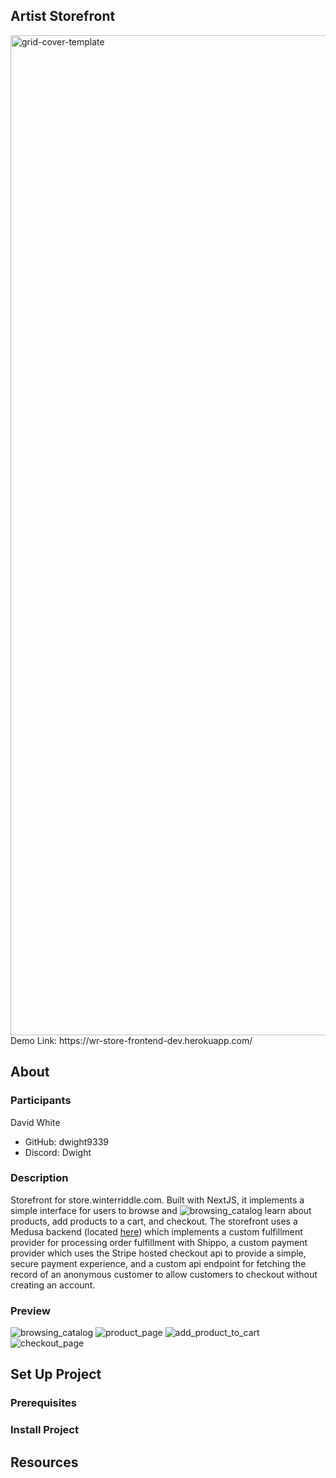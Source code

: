 ## Artist Storefront
<img width="1600" alt="grid-cover-template" src="https://user-images.githubusercontent.com/25517492/197372101-c2c1d9f1-b930-495e-a693-28f9bdbf0570.png">
Demo Link: https://wr-store-frontend-dev.herokuapp.com/

## About
### Participants
David White
- GitHub: dwight9339
- Discord: Dwight

### Description
Storefront for store.winterriddle.com. Built with NextJS, it implements a simple interface for users to browse and ![browsing_catalog](https://user-images.githubusercontent.com/25517492/197373172-a46383ea-0c9f-45d6-878e-308b80858aef.gif)
learn about products, add products to a cart, and checkout. The storefront uses a Medusa backend (located [here](https://github.com/dwight9339/wr-backend)) which implements a custom fulfillment provider for processing order fulfillment with Shippo, a custom payment provider which uses the Stripe hosted checkout api to provide a simple, secure payment experience, and a custom api endpoint for fetching the record of an anonymous customer to allow customers to checkout without creating an account.

### Preview
![browsing_catalog](https://user-images.githubusercontent.com/25517492/197373177-5cf63929-0c63-4992-a102-91d9d64ed240.gif)
![product_page](https://user-images.githubusercontent.com/25517492/197373189-51efdd11-1512-4256-8d79-4ae4fe6a0108.png)
![add_product_to_cart](https://user-images.githubusercontent.com/25517492/197373190-cd1d0c73-9262-4818-b789-089513aa9b89.gif)
![checkout_page](https://user-images.githubusercontent.com/25517492/197373195-d499d426-6601-45ff-b635-6ff3e4ee0820.png)

## Set Up Project
### Prerequisites

### Install Project

## Resources
